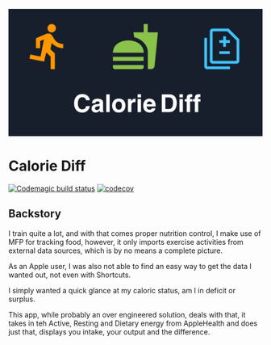 ![Calorie Diff Icons](readme/CalorieDiff_Banner.jpg "Calorie Diff")

# Calorie Diff

[![Codemagic build status](https://api.codemagic.io/apps/635f769d988981f89e27c9e1/635f769d988981f89e27c9e0/status_badge.svg)](https://codemagic.io/apps/635f769d988981f89e27c9e1/635f769d988981f89e27c9e0/latest_build)
[![codecov](https://codecov.io/gh/RemeJuan/calorie_diff/branch/main/graph/badge.svg?token=neI4f6UkD4)](https://codecov.io/gh/RemeJuan/calorie_diff)

## Backstory

I train quite a lot, and with that comes proper nutrition control, I make use of MFP for tracking food,
however, it only imports exercise activities from external data sources, which is by no means a complete
picture.

As an Apple user, I was also not able to find an easy way to get the data I wanted out, not even with Shortcuts.

I simply wanted a quick glance at my caloric status, am I in deficit or surplus.

This app, while probably an over engineered solution, deals with that, it takes in teh Active, Resting and Dietary
energy from AppleHealth and does just that, displays you intake, your output and the difference.
